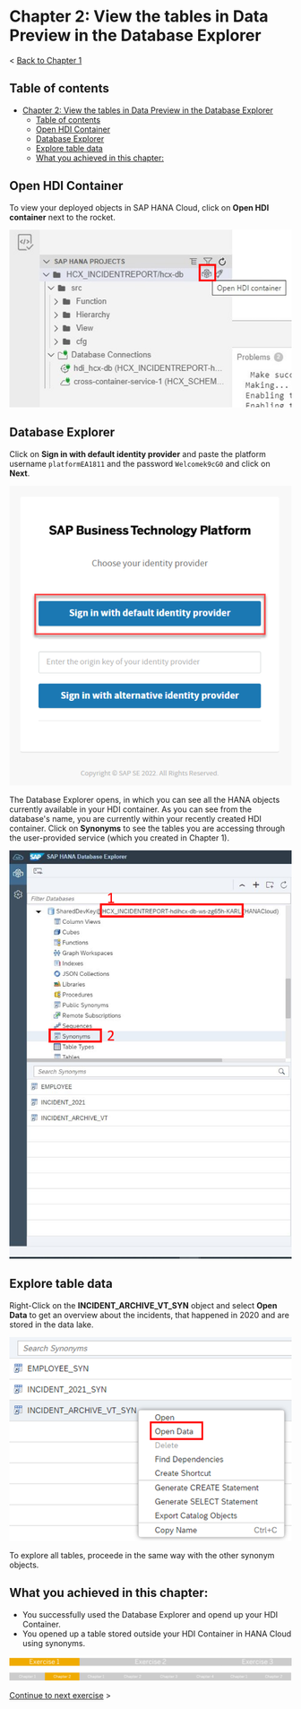 # Chapter 2: View the tables in Data Preview in the Database Explorer

< [Back to Chapter 1](./Exercise1_Chapter1.md)

## Table of contents

<!-- TOC -->

- [Chapter 2: View the tables in Data Preview in the Database Explorer]()
  - [Table of contents](#table-of-contents)
  - [Open HDI Container](#open-hdi-container)
  - [Database Explorer](#database-explorer)
  - [Explore table data](#explore-table-data)
  - [What you achieved in this chapter:](#what-you-achieved-in-this-chapter)

<!-- /TOC -->

## Open HDI Container

To view your deployed objects in SAP HANA Cloud, click on **Open HDI container** next to the rocket.

![img](./Images/Exercise1_027.png)

## Database Explorer

Click on **Sign in with default identity provider** and paste the platform username ``platformEA1811`` and the password ``Welcomek9cG0`` and click on **Next**.

![img](./Images/Ex1_new_013.png)

The Database Explorer opens, in which you can see all the HANA objects currently available in your HDI container. As you can see from the database's name, you are currently within your recently created HDI container. Click on **Synonyms** to see the tables you are accessing through the user-provided service (which you created in Chapter 1).

![img](./Images/Exercise1_028.png)

## Explore table data

Right-Click on the **INCIDENT_ARCHIVE_VT_SYN** object and select **Open Data** to get an overview about the incidents, that happened in 2020 and are stored in the data lake. 

![img](./Images/Exercise1_029.png)

To explore all tables, proceede in the same way with the other synonym objects.

## What you achieved in this chapter:
- You successfully used the Database Explorer and  opend up your HDI Container.
- You opened up a table stored outside your HDI  Container in HANA Cloud using synonyms.

![img](./Images/Exercise1_Progressbar2.png)

[Continue to next exercise](../Exercise%202/README.md) >
